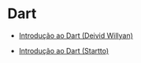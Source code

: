 
# Dart

- [Introdução ao Dart (Deivid Willyan)](https://www.youtube.com/watch?v=PgRv_aeqf-4&list=PLRpTFz5_57cseSiszvssXO7HKVzOsrI77&ab_channel=DeividWillyan%7CFlutter)

- [Introdução ao Dart (Startto)](https://www.youtube.com/watch?v=V9PL8S-ihfk&list=PLeMgLfSDozkMq6WpG-xvCHZEKl_AJTsVK&ab_channel=Startto)
